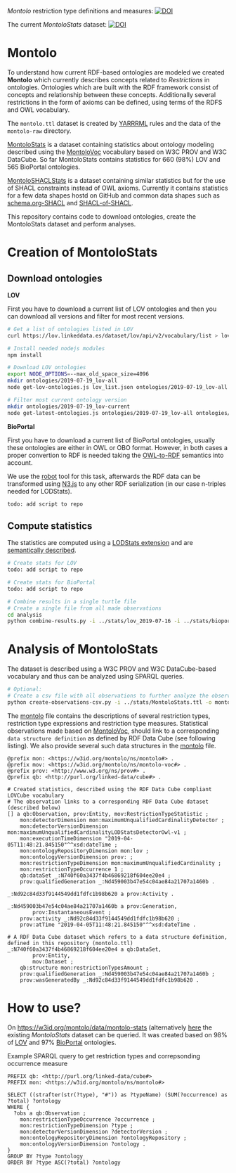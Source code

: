 *Montolo* restriction type definitions and measures: [![DOI](https://zenodo.org/badge/DOI/10.5281/zenodo.3343313.svg)](https://doi.org/10.5281/zenodo.3343313)

The current *MontoloStats* dataset: [![DOI](https://zenodo.org/badge/DOI/10.5281/zenodo.3343053.svg)](https://doi.org/10.5281/zenodo.3343053)



# Montolo

To understand how current RDF-based ontologies are modeled we created **Montolo** which currently describes concepts related to *Restrictions* in ontologies.
Ontologies which are built with the RDF framework consist of concepts and relationship between these concepts. 
Additionally several restrictions in the form of axioms can be defined, using terms of the RDFS and OWL vocabulary.

The `montolo.ttl` dataset is created by [YARRRML](https://rml.io/yarrrml/) rules and the data of the `montolo-raw` directory.

[MontoloStats](https://lov.ilabt.imec.be/montolo/data/montolo-stats/latest/) is a dataset containing statistics about ontology modeling described using the [MontoloVoc](https://lov.ilabt.imec.be/montolo/ns/montolo-voc) vocabulary based on W3C PROV and W3C DataCube.
So far MontoloStats contains statistics for 660 (98%) LOV and 565 BioPortal ontologies.

[MontoloSHACLStats](https://zenodo.org/record/3988930) is a dataset containing similar statistics but for the use of SHACL constraints instead of OWL axioms.
Currently it contains statistics for a few data shapes hostd on GitHub
and common data shapes such as [schema.org-SHACL](http://datashapes.org/schema) and [SHACL-of-SHACL](https://www.w3.org/ns/shacl-shacl).

This repository contains code to download ontologies, create the MontoloStats dataset and perform analyses.


# Creation of MontoloStats

## Download ontologies

**LOV**

First you have to download a current list of LOV ontologies
and then you can download all versions and filter for most recent versions.

```bash
# Get a list of ontologies listed in LOV
curl https://lov.linkeddata.es/dataset/lov/api/v2/vocabulary/list > lov_list.json

# Install needed nodejs modules
npm install 

# Download LOV ontologies
export NODE_OPTIONS=--max_old_space_size=4096
mkdir ontologies/2019-07-19_lov-all
node get-lov-ontologies.js lov_list.json ontologies/2019-07-19_lov-all

# Filter most current ontology version
mkdir ontologies/2019-07-19_lov-current
node get-latest-ontologies.js ontologies/2019-07-19_lov-all ontologies/2019-07-19_lov-current
```

**BioPortal**

First you have to download a current list of BioPortal ontologies,
usually these ontologies are either in OWL or OBO format.
However, in both cases a proper convertion to RDF is needed taking the [OWL-to-RDF](https://www.w3.org/TR/owl2-mapping-to-rdf/) semantics into account.

We use the [robot](http://robot.obolibrary.org) tool for this task,
afterwards the RDF data can be transformed using [N3.js](https://github.com/rdfjs/N3.js) to any other RDF serialization (in our case n-triples needed for LODStats).

```bash
todo: add script to repo

```


## Compute statistics

The statistics are computed using a [LODStats extension](https://github.com/IDLabResearch/lovstats) and are [semantically described](https://github.com/IDLabResearch/montolo-voc).

```bash
# Create stats for LOV
todo: add script to repo

# Create stats for BioPortal
todo: add script to repo

# Combine results in a single turtle file
# Create a single file from all made observations
cd analysis
python combine-results.py -i ../stats/lov_2019-07-16 -i ../stats/bioportal_2019-07-16 -o ../stats/MontoloStats.ttl -f 'turtle'
```

# Analysis of MontoloStats

The dataset is described using a W3C PROV and W3C DataCube-based vocabulary and thus can be analyzed using SPARQL queries.

```bash
# Optional:
# Create a csv file with all observations to further analyze the observations programatically, e.g. using R.
python create-observations-csv.py -i ../stats/MontoloStats.ttl -o montolo-observations.csv
```

The [montolo](montolo.ttl) file contains the descriptions of several restriction types, restriction type expressions and restriction type measures.
Statistical observations made based on [MontoloVoc](https://github.com/IDLabResearch/montolo-voc), 
should link to a corresponding `data structure definition` as defined by RDF Data Cube (see following listing).
We also provide several such data structures in the [montolo](montolo.ttl) file.

```turtle
@prefix mon: <https://w3id.org/montolo/ns/montolo#> .
@prefix mov: <https://w3id.org/montolo/ns/montolo-voc#> .
@prefix prov: <http://www.w3.org/ns/prov#> .
@prefix qb: <http://purl.org/linked-data/cube#> .

# Created statistics, described using the RDF Data Cube compliant LOVCube vocabulary
# The observation links to a corresponding RDF Data Cube dataset (described below)
[] a qb:Observation, prov:Entity, mov:RestrictionTypeStatistic ;
    mon:detectorDimension mon:maximumUnqualifiedCardinalityDetector ;
    mon:detectorVersionDimension mon:maximumUnqualifiedCardinalityLODStatsDetectorOwl-v1 ;
    mon:executionTimeDimension "2019-04-05T11:48:21.845150"^^xsd:dateTime ;
    mon:ontologyRepositoryDimension mon:lov ;
    mon:ontologyVersionDimension prov: ;
    mon:restrictionTypeDimension mon:maximumUnqualifiedCardinality ;
    mon:restrictionTypeOccurrence 1 ;
    qb:dataSet _:N740f60a3437f4b46869218f604ee20e4 ;
    prov:qualifiedGeneration _:Nd459003b47e54c04ae84a21707a1460b .

_:Nd92c84d33f9144549dd1fdfc1b98b620 a prov:Activity .

_:Nd459003b47e54c04ae84a21707a1460b a prov:Generation,
        prov:InstantaneousEvent ;
    prov:activity _:Nd92c84d33f9144549dd1fdfc1b98b620 ;
    prov:atTime "2019-04-05T11:48:21.845150"^^xsd:dateTime .

# A RDF Data Cube dataset which refers to a data structure definition, defined in this repository (montolo.ttl)
_:N740f60a3437f4b46869218f604ee20e4 a qb:DataSet,
        prov:Entity,
        mov:Dataset ;
    qb:structure mon:restrictionTypesAmount ;
    prov:qualifiedGeneration _:Nd459003b47e54c04ae84a21707a1460b ;
    prov:wasGeneratedBy _:Nd92c84d33f9144549dd1fdfc1b98b620 .

```

# How to use?

On https://w3id.org/montolo/data/montolo-stats (alternatively [here](https://zenodo.org/record/3343053) the existing *MontoloStats* dataset can be queried.
It was created based on 98% of [LOV](http://lov.linkeddata.es) and 97% [BioPortal](https://bioportal.bioontology.org) ontologies.

Example SPARQL query to get restriction types and correpsonding occurrence measure
```sparql
PREFIX qb: <http://purl.org/linked-data/cube#>
PREFIX mon: <https://w3id.org/montolo/ns/montolo#>

SELECT ((strafter(str(?type), "#")) as ?typeName) (SUM(?occurrence) as ?total) ?ontology
WHERE {
  ?obs a qb:Observation ;
    mon:restrictionTypeOccurrence ?occurrence ;
    mon:restrictionTypeDimension ?type ;
    mon:detectorVersionDimension ?detectorVersion ;
    mon:ontologyRepositoryDimension ?ontologyRepository ;
    mon:ontologyVersionDimension ?ontology .
}
GROUP BY ?type ?ontology
ORDER BY ?type ASC(?total) ?ontology

```
